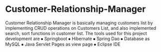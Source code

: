 # Customer-Relationship-Manager
Customer Relationship Manager is basically managing customers list by implementing CRUD  operations on Customers List, and also implemented search, sort functions in customer list. The tools used for this project development are   ⦁ Springboot ⦁ Hibernate ⦁ Spring Dao  ⦁ Database as MySQL ⦁ Java Servlet Pages as view page ⦁ Eclipse IDE
